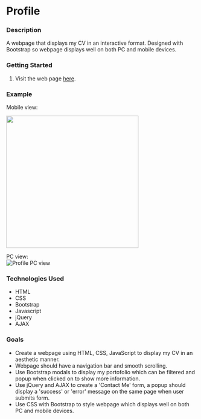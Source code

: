 # Profile

### Description
A webpage that displays my CV in an interactive format. Designed with Bootstrap so webpage displays well on both PC and mobile devices.

### Getting Started
1. Visit the web page [here](https://danieltsiang.github.io).

### Example
Mobile view:
<p align="left">
  <img width="350" src="https://user-images.githubusercontent.com/74436899/127509762-58724de5-5bce-4015-9a43-fa5ac517c308.png">
</p>

PC view:<br>
![Profile PC view](https://user-images.githubusercontent.com/74436899/127509824-2713ee3d-c0f7-4a4f-afaf-6ee568d50f4b.png "Profile - PC view")

### Technologies Used
* HTML
* CSS
* Bootstrap
* Javascript
* jQuery
* AJAX

### Goals
* Create a webpage using HTML, CSS, JavaScript to display my CV in an aesthetic manner.
* Webpage should have a navigation bar and smooth scrolling.
* Use Bootstrap modals to display my portofolio which can be filtered and popup when clicked on to show more information.
* Use jQuery and AJAX to create a 'Contact Me' form, a popup should display a 'success' or 'error' message on the same page when user submits form. 
* Use CSS with Bootstrap to style webpage which displays well on both PC and mobile devices.
